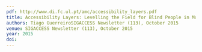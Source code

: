 ```yaml
---
pdf: http://www.di.fc.ul.pt/amc/accessibility_layers.pdf
title: Accessibility Layers: Levelling the Field for Blind People in Mobile Social Contexts
authors: Tiago GuerreiroSIGACCESS Newsletter (113), October 2015
venue: SIGACCESS Newsletter (113), October 2015
year: 2015
doi: 
---
```

